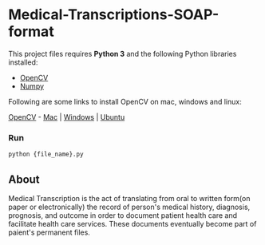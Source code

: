 # Medical-Transcriptions-SOAP-format

This project files requires **Python 3** and the following Python libraries installed:

- [OpenCV](https://opencv.org/)
- [Numpy](http://numpy.org/)


Following are some links to install OpenCV on mac, windows and linux:

[OpenCV](https://github.com/opencv/opencv) - [Mac](https://www.learnopencv.com/install-opencv3-on-macos/) | [Windows](https://www.learnopencv.com/install-opencv3-on-windows/) | [Ubuntu](https://www.learnopencv.com/install-opencv3-on-ubuntu/)


### Run

```bash
python {file_name}.py
```  


## About

Medical Transcription is the act of translating from oral to written form(on paper or electronically) the record of person's medical history, diagnosis, prognosis, and outcome in order to document patient health care and facilitate health care services. These documents eventually become part of paient's permanent files.
